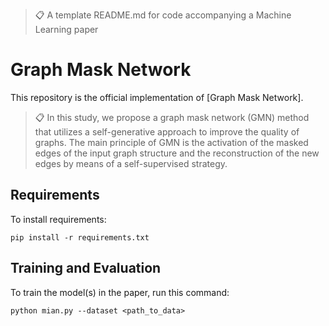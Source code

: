 >📋  A template README.md for code accompanying a Machine Learning paper

# Graph Mask Network

This repository is the official implementation of [Graph Mask Network]. 

>📋  In this study, we propose a graph mask network (GMN) method that utilizes a self-generative approach to improve the quality of graphs. The main principle of GMN is the activation of the masked edges of the input graph structure and the reconstruction of the new edges by means of a self-supervised strategy.


## Requirements

To install requirements:

```setup
pip install -r requirements.txt
```


## Training and Evaluation

To train the model(s) in the paper, run this command:

```train
python mian.py --dataset <path_to_data>
```
